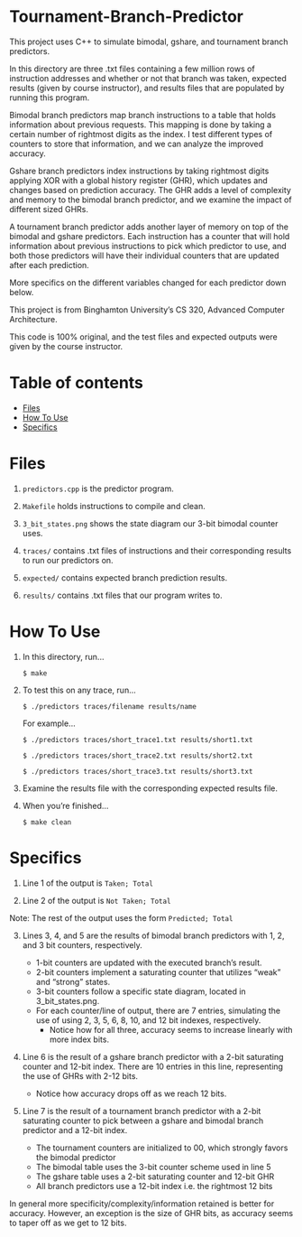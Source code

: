 # Tournament-Branch-Predictor
This project uses C++ to simulate bimodal, gshare, and tournament branch predictors. 

In this directory are three .txt files containing a few million rows of instruction addresses and whether or not that branch was taken, expected results (given by course instructor), and results files that are populated by running this program. 

Bimodal branch predictors map branch instructions to a table that holds information about previous requests. This mapping is done by taking a certain number of rightmost digits as the index. I test different types of counters to store that information, and we can analyze the improved accuracy. 

Gshare branch predictors index instructions by taking rightmost digits applying XOR with a global history register (GHR), which updates and changes based on prediction accuracy. The GHR adds a level of complexity and memory to the bimodal branch predictor, and we examine the impact of different sized GHRs. 

A tournament branch predictor adds another layer of memory on top of the bimodal and gshare predictors. Each instruction has a counter that will hold information about previous instructions to pick which predictor to use, and both those predictors will have their individual counters that are updated after each prediction. 

More specifics on the different variables changed for each predictor down below. 

This project is from Binghamton University’s CS 320, Advanced Computer Architecture. 

This code is 100% original, and the test files and expected outputs were given by the course instructor. 

# Table of contents
- [Files](#files)
- [How To Use](#how-to-use)
- [Specifics](#specifics)

# Files
1. `predictors.cpp` is the predictor program.

2. `Makefile` holds instructions to compile and clean.

3. `3_bit_states.png` shows the state diagram our 3-bit bimodal counter uses.

4. `traces/` contains .txt files of instructions and their corresponding results to run our predictors on.

5. `expected/` contains expected branch prediction results.

6. `results/` contains .txt files that our program writes to.

# How To Use
1. In this directory, run...
    ```
    $ make
    ```

2. To test this on any trace, run...
    ```
    $ ./predictors traces/filename results/name
    ```
    For example...
    ```
    $ ./predictors traces/short_trace1.txt results/short1.txt
    ```
    ```
    $ ./predictors traces/short_trace2.txt results/short2.txt
    ```
    ``` 
    $ ./predictors traces/short_trace3.txt results/short3.txt
    ```

3. Examine the results file with the corresponding expected results file.

4. When you’re finished…
    ```
    $ make clean
    ```

# Specifics

1. Line 1 of the output is `Taken; Total`

2. Line 2 of the output is `Not Taken; Total`

Note: The rest of the output uses the form `Predicted; Total`

3. Lines 3, 4, and 5 are the results of bimodal branch predictors with 1, 2, and 3 bit counters, respectively.
    - 1-bit counters are updated with the executed branch’s result.
    - 2-bit counters implement a saturating counter that utilizes “weak” and “strong” states. 
    - 3-bit counters follow a specific state diagram, located in 3_bit_states.png.
    - For each counter/line of output, there are 7 entries, simulating the use of using 2, 3, 5, 6, 8, 10, and 12 bit indexes, respectively. 
        - Notice how for all three, accuracy seems to increase linearly with more index bits.

4. Line 6 is the result of a gshare branch predictor with a 2-bit saturating counter and 12-bit index. There are 10 entries in this line, representing the use of GHRs with 2-12 bits. 
    - Notice how accuracy drops off as we reach 12 bits.


5. Line 7 is the result of a tournament branch predictor with a 2-bit saturating counter to pick between a gshare and bimodal branch predictor and a 12-bit index. 
    - The tournament counters are initialized to 00, which strongly favors the bimodal predictor
    - The bimodal table uses the 3-bit counter scheme used in line 5
    - The gshare table uses a 2-bit saturating counter and 12-bit GHR
    - All branch predictors use a 12-bit index i.e. the rightmost 12 bits

In general more specificity/complexity/information retained is better for accuracy. However, an exception is the size of GHR bits, as accuracy seems to taper off as we get to 12 bits. 
